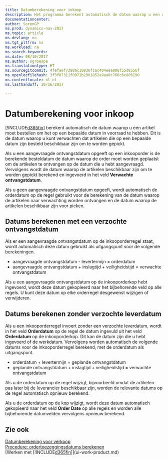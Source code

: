 ```yaml
---
title: Datumberekening voor inkoop
description: Het programma berekent automatisch de datum waarop u een artikel moet bestellen zodat u het op een bepaalde datum in voorraad hebt. Dit is de datum waarop u kunt verwachten dat artikelen die op een bepaalde datum zijn besteld beschikbaar zijn om te worden gepickt.
documentationcenter: 
author: SorenGP
ms.prod: dynamics-nav-2017
ms.topic: article
ms.devlang: na
ms.tgt_pltfrm: na
ms.workload: na
ms.search.keywords: 
ms.date: 08/10/2017
ms.author: sgroespe
ms.translationtype: HT
ms.sourcegitcommit: 4fefaef7380ac10836fcac404eea006f55d8556f
ms.openlocfilehash: 3f3f87311f0971b2901852a9aa0c766c6c806190
ms.contentlocale: nl-nl
ms.lasthandoff: 10/16/2017

---
```

# <a name="date-calculation-for-purchases"></a>Datumberekening voor inkoop
[!INCLUDE[d365fin](includes/d365fin_md.md)] berekent automatisch de datum waarop u een artikel moet bestellen om het op een bepaalde datum in voorraad te hebben. Dit is de datum waarop u kunt verwachten dat artikelen die op een bepaalde datum zijn besteld beschikbaar zijn om te worden gepickt.  

Als u een aangevraagde ontvangstdatum opgeeft op een inkooporder is de berekende besteldatum de datum waarop de order moet worden geplaatst om de artikelen te ontvangen op de datum die u hebt aangevraagd. Vervolgens wordt de datum waarop de artikelen beschikbaar zijn om te worden gepickt berekend en ingevoerd in het veld **Verwachte ontvangstdatum**.  

Als u geen aangevraagde ontvangstdatum opgeeft, wordt automatisch de orderdatum op de regel gebruikt voor de berekening van de datum waarop de artikelen naar verwachting worden ontvangen en de datum waarop de artikelen beschikbaar zijn voor picken.  

## <a name="calculating-with-a-requested-receipt-date"></a>Datums berekenen met een verzochte ontvangstdatum  
Als er een aangevraagde ontvangstdatum op de inkooporderregel staat, wordt automatisch deze datum gebruikt als uitgangspunt voor de volgende berekeningen.  

- aangevraagde ontvangstdatum - levertermijn = orderdatum  
- aangevraagde ontvangstdatum + inslagtijd + veiligheidstijd = verwachte ontvangstdatum  

Als u een aangevraagde ontvangstdatum op de inkooporderkop hebt ingevoerd, wordt deze datum gekopieerd naar het bijbehorende veld op alle regels. U kunt deze datum op elke orderregel desgewenst wijzigen of verwijderen.  

## <a name="calculating-without-a-requested-delivery-date"></a>Datums berekenen zonder verzochte leverdatum  
Als u een inkooporderregel invoert zonder een verzochte leverdatum, wordt in het veld **Orderdatum** op de regel de datum ingevuld uit het veld **Orderdatum** op de inkooporderkop. Dit kan de datum zijn die u hebt ingevoerd of de werkdatum. Vervolgens worden automatisch de volgende datums voor de inkooporderregel berekend, met de orderdatum als uitgangspunt.  

- orderdatum + levertermijn = geplande ontvangstdatum  
- geplande ontvangstdatum + inslagtijd + veiligheidstijd = verwachte ontvangstdatum  

Als u de orderdatum op de regel wijzigt, bijvoorbeeld omdat de artikelen pas later bij de leverancier beschikbaar zijn, worden de relevante datums op de regel automatisch opnieuw berekend.  

Als u de orderdatum op de kop wijzigt, wordt deze datum automatisch gekopieerd naar het veld **Order Date** op alle regels en worden alle bijbehorende datumvelden vervolgens opnieuw berekend.  

## <a name="see-also"></a>Zie ook  
 [Datumberekening voor verkoop](sales-date-calculation-for-sales.md)   
 [Procedure: ordertoezeggingsdatums berekenen](sales-how-to-calculate-order-promising-dates.md)  
 [Werken met [!INCLUDE[d365fin](includes/d365fin_md.md)]](ui-work-product.md)

